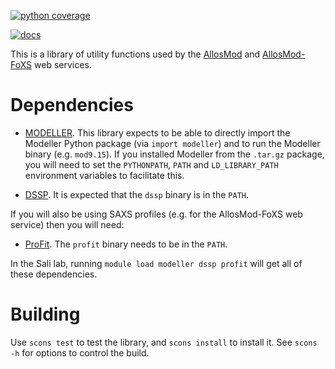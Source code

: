 [![python coverage](https://salilab.org/coverage/stat/?s=allosmod-lib&t=python)](http://salilab.org/coverage/allosmod-lib/python/)

[![docs](https://readthedocs.org/projects/allosmod/badge/?version=latest)](http://allosmod.readthedocs.org/)

This is a library of utility functions used by the
[AllosMod](http://salilab.org/allosmod/)
and [AllosMod-FoXS](http://salilab.org/allosmod-foxs/) web services.

Dependencies
============

- [MODELLER](http://salilab.org/modeller/). This library expects to be able
  to directly import the Modeller Python package (via `import modeller`) and to
  run the Modeller binary (e.g. `mod9.15`). If you installed Modeller from the
  `.tar.gz` package, you will need to set the `PYTHONPATH`, `PATH` and
  `LD_LIBRARY_PATH` environment variables to facilitate this.

- [DSSP](http://swift.cmbi.ru.nl/gv/dssp/). It is expected that the `dssp`
  binary is in the `PATH`.

If you will also be using SAXS profiles (e.g. for the AllosMod-FoXS web service)
then you will need:

- [ProFit](http://www.bioinf.org.uk/programs/profit/). The `profit` binary
  needs to be in the `PATH`.

In the Sali lab, running `module load modeller dssp profit` will get all
of these dependencies.


Building
========

Use `scons test` to test the library, and `scons install` to install it.
See `scons -h` for options to control the build.
